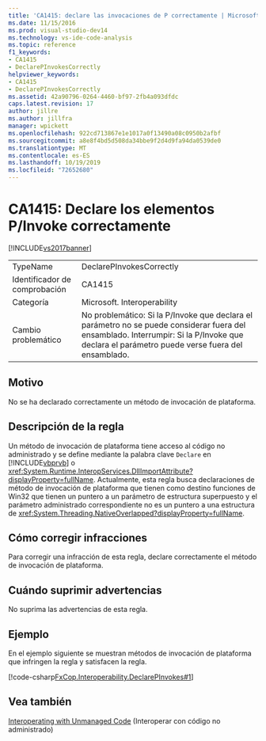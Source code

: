 ```yaml
---
title: 'CA1415: declare las invocaciones de P correctamente | Microsoft Docs'
ms.date: 11/15/2016
ms.prod: visual-studio-dev14
ms.technology: vs-ide-code-analysis
ms.topic: reference
f1_keywords:
- CA1415
- DeclarePInvokesCorrectly
helpviewer_keywords:
- CA1415
- DeclarePInvokesCorrectly
ms.assetid: 42a90796-0264-4460-bf97-2fb4a093dfdc
caps.latest.revision: 17
author: jillre
ms.author: jillfra
manager: wpickett
ms.openlocfilehash: 922cd713867e1e1017a0f13490a08c0950b2afbf
ms.sourcegitcommit: a8e8f4bd5d508da34bbe9f2d4d9fa94da0539de0
ms.translationtype: MT
ms.contentlocale: es-ES
ms.lasthandoff: 10/19/2019
ms.locfileid: "72652680"
---
```

# <a name="ca1415-declare-pinvokes-correctly"></a>CA1415: Declare los elementos P/Invoke correctamente
[!INCLUDE[vs2017banner](../includes/vs2017banner.md)]

|||
|-|-|
|TypeName|DeclarePInvokesCorrectly|
|Identificador de comprobación|CA1415|
|Categoría|Microsoft. Interoperability|
|Cambio problemático|No problemático: Si la P/Invoke que declara el parámetro no se puede considerar fuera del ensamblado. Interrumpir: Si la P/Invoke que declara el parámetro puede verse fuera del ensamblado.|

## <a name="cause"></a>Motivo
 No se ha declarado correctamente un método de invocación de plataforma.

## <a name="rule-description"></a>Descripción de la regla
 Un método de invocación de plataforma tiene acceso al código no administrado y se define mediante la palabra clave `Declare` en [!INCLUDE[vbprvb](../includes/vbprvb-md.md)] o <xref:System.Runtime.InteropServices.DllImportAttribute?displayProperty=fullName>. Actualmente, esta regla busca declaraciones de método de invocación de plataforma que tienen como destino funciones de Win32 que tienen un puntero a un parámetro de estructura superpuesto y el parámetro administrado correspondiente no es un puntero a una estructura de <xref:System.Threading.NativeOverlapped?displayProperty=fullName>.

## <a name="how-to-fix-violations"></a>Cómo corregir infracciones
 Para corregir una infracción de esta regla, declare correctamente el método de invocación de plataforma.

## <a name="when-to-suppress-warnings"></a>Cuándo suprimir advertencias
 No suprima las advertencias de esta regla.

## <a name="example"></a>Ejemplo
 En el ejemplo siguiente se muestran métodos de invocación de plataforma que infringen la regla y satisfacen la regla.

 [!code-csharp[FxCop.Interoperability.DeclarePInvokes#1](../snippets/csharp/VS_Snippets_CodeAnalysis/FxCop.Interoperability.DeclarePInvokes/cs/FxCop.Interoperability.DeclarePInvokes.cs#1)]

## <a name="see-also"></a>Vea también
 [Interoperating with Unmanaged Code](https://msdn.microsoft.com/library/ccb68ce7-b0e9-4ffb-839d-03b1cd2c1258) (Interoperar con código no administrado)
